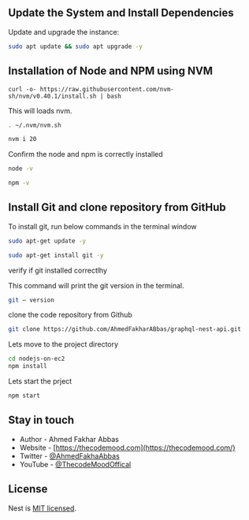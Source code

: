 
## Update the System and Install Dependencies
Update and upgrade the instance:
```bash
sudo apt update && sudo apt upgrade -y

```

## Installation of Node and NPM  using NVM

```sudo su -
curl -o- https://raw.githubusercontent.com/nvm-sh/nvm/v0.40.1/install.sh | bash
```
  <p>This will  loads nvm.</p>

```bash
. ~/.nvm/nvm.sh 
```
```bash
nvm i 20
```
  <p> Confirm the node and npm is correctly installed</p>
  

```bash
node -v
```
```bash
npm -v
```
## Install Git and clone repository from GitHub
  <p> To install git, run below commands in the terminal window</p>
  
```bash
sudo apt-get update -y

```

```bash
sudo apt-get install git -y

```
  <p> verify if   git installed correctlhy</p>
  <p> This command will print the git version in the terminal.</p>

```bash
git — version
```
  <p>  clone the code repository from Github</p>
  
```bash
git clone https://github.com/AhmedFakharABbas/graphql-nest-api.git
```
  <p>  Lets move to the project directory</p>
  
```bash
cd nodejs-on-ec2
npm install
```
  <p> Lets start the prject</p>
  
```bash
npm start
```


## Stay in touch

- Author - Ahmed Fakhar Abbas
- Website - [https://thecodemood.com](https://thecodemood.com/)
- Twitter - [@AhmedFakhaAbbas](https://x.com/AhmedFakhaAbbas)
- YouTube - [@ThecodeMoodOffical](https://www.youtube.com/@ThecodeMoodOffical)


## License

Nest is [MIT licensed](LICENSE).

